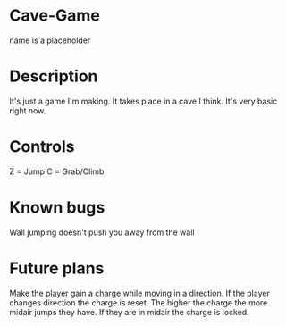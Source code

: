 # Cave-Game
name is a placeholder

# Description
It's just a game I'm making. It takes place in a cave I think. It's very basic right now.

# Controls
Z = Jump
C = Grab/Climb

# Known bugs
Wall jumping doesn't push you away from the wall

# Future plans
Make the player gain a charge while moving in a direction. If the player changes direction the charge is reset. The higher the charge the more midair jumps they have. If they are in midair the charge is locked. 
